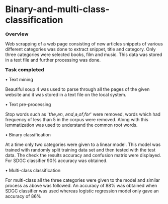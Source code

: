 # Binary-and-multi-class-classification

𝗢𝘃𝗲𝗿𝘃𝗶𝗲𝘄

Web scrapping of a web page consisting of new articles snippets of various different categories was done to extract snippet, title and category. 
Only three categories were selected books, film and music. This data was stored in a text file and further processing was done.

𝗧𝗮𝘀𝗸 𝗰𝗼𝗺𝗽𝗹𝗲𝘁𝗲𝗱

• Text mining

Beautiful soup 4 was used to parse through all the pages of the given website and it was stored in a text file on the local system.

• Text pre-processing

Stop words such as '𝘵𝘩𝘦,𝘢𝘯, 𝘢𝘯𝘥,𝘢,𝘰𝘧,𝘧𝘰𝘳' were removed, words which had frequency of less than 5 in the corpus were removed. Along with this lemmatization was used to understand the common root words.

• Binary classification

At a time only two categories were given to a linear model. This model was trained with randomly split training data set and then tested with the test data. The check the results accuracy and confusion matrix were displayed. For SDGC classifier 90% accuracy was obtained.

• Multi-class classification

For multi-class all the three categories were given to the model and similar process as above was followed. An accuracy of 88% was obtained when SDGC classifier was used whereas logistic regression model only gave an accuracy of 86%
